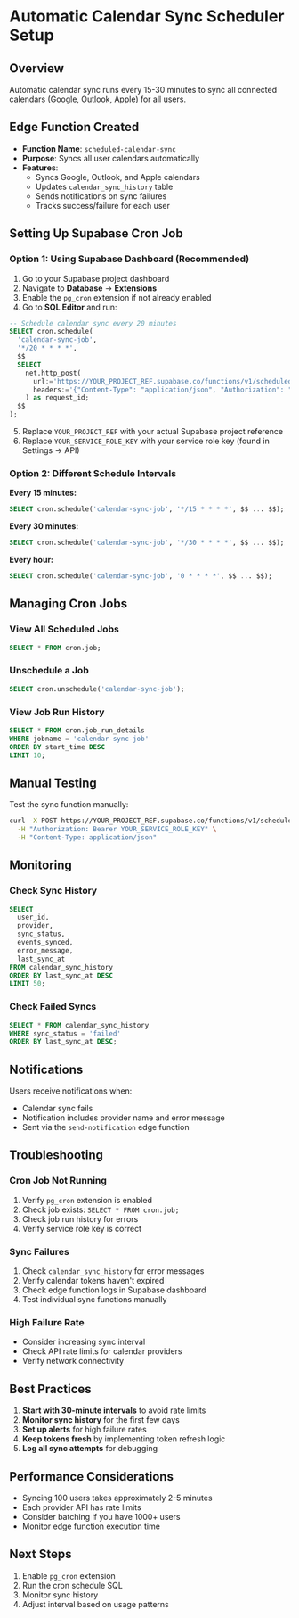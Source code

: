 # Automatic Calendar Sync Scheduler Setup

## Overview
Automatic calendar sync runs every 15-30 minutes to sync all connected calendars (Google, Outlook, Apple) for all users.

## Edge Function Created
- **Function Name**: `scheduled-calendar-sync`
- **Purpose**: Syncs all user calendars automatically
- **Features**:
  - Syncs Google, Outlook, and Apple calendars
  - Updates `calendar_sync_history` table
  - Sends notifications on sync failures
  - Tracks success/failure for each user

## Setting Up Supabase Cron Job

### Option 1: Using Supabase Dashboard (Recommended)

1. Go to your Supabase project dashboard
2. Navigate to **Database** → **Extensions**
3. Enable the `pg_cron` extension if not already enabled
4. Go to **SQL Editor** and run:

```sql
-- Schedule calendar sync every 20 minutes
SELECT cron.schedule(
  'calendar-sync-job',
  '*/20 * * * *',
  $$
  SELECT
    net.http_post(
      url:='https://YOUR_PROJECT_REF.supabase.co/functions/v1/scheduled-calendar-sync',
      headers:='{"Content-Type": "application/json", "Authorization": "Bearer YOUR_SERVICE_ROLE_KEY"}'::jsonb
    ) as request_id;
  $$
);
```

5. Replace `YOUR_PROJECT_REF` with your actual Supabase project reference
6. Replace `YOUR_SERVICE_ROLE_KEY` with your service role key (found in Settings → API)

### Option 2: Different Schedule Intervals

**Every 15 minutes:**
```sql
SELECT cron.schedule('calendar-sync-job', '*/15 * * * *', $$ ... $$);
```

**Every 30 minutes:**
```sql
SELECT cron.schedule('calendar-sync-job', '*/30 * * * *', $$ ... $$);
```

**Every hour:**
```sql
SELECT cron.schedule('calendar-sync-job', '0 * * * *', $$ ... $$);
```

## Managing Cron Jobs

### View All Scheduled Jobs
```sql
SELECT * FROM cron.job;
```

### Unschedule a Job
```sql
SELECT cron.unschedule('calendar-sync-job');
```

### View Job Run History
```sql
SELECT * FROM cron.job_run_details 
WHERE jobname = 'calendar-sync-job' 
ORDER BY start_time DESC 
LIMIT 10;
```

## Manual Testing

Test the sync function manually:

```bash
curl -X POST https://YOUR_PROJECT_REF.supabase.co/functions/v1/scheduled-calendar-sync \
  -H "Authorization: Bearer YOUR_SERVICE_ROLE_KEY" \
  -H "Content-Type: application/json"
```

## Monitoring

### Check Sync History
```sql
SELECT 
  user_id,
  provider,
  sync_status,
  events_synced,
  error_message,
  last_sync_at
FROM calendar_sync_history
ORDER BY last_sync_at DESC
LIMIT 50;
```

### Check Failed Syncs
```sql
SELECT * FROM calendar_sync_history
WHERE sync_status = 'failed'
ORDER BY last_sync_at DESC;
```

## Notifications

Users receive notifications when:
- Calendar sync fails
- Notification includes provider name and error message
- Sent via the `send-notification` edge function

## Troubleshooting

### Cron Job Not Running
1. Verify `pg_cron` extension is enabled
2. Check job exists: `SELECT * FROM cron.job;`
3. Check job run history for errors
4. Verify service role key is correct

### Sync Failures
1. Check `calendar_sync_history` for error messages
2. Verify calendar tokens haven't expired
3. Check edge function logs in Supabase dashboard
4. Test individual sync functions manually

### High Failure Rate
- Consider increasing sync interval
- Check API rate limits for calendar providers
- Verify network connectivity

## Best Practices

1. **Start with 30-minute intervals** to avoid rate limits
2. **Monitor sync history** for the first few days
3. **Set up alerts** for high failure rates
4. **Keep tokens fresh** by implementing token refresh logic
5. **Log all sync attempts** for debugging

## Performance Considerations

- Syncing 100 users takes approximately 2-5 minutes
- Each provider API has rate limits
- Consider batching if you have 1000+ users
- Monitor edge function execution time

## Next Steps

1. Enable `pg_cron` extension
2. Run the cron schedule SQL
3. Monitor sync history
4. Adjust interval based on usage patterns
